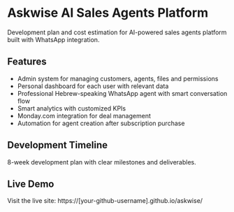 # Askwise AI Sales Agents Platform

Development plan and cost estimation for AI-powered sales agents platform built with WhatsApp integration.

## Features

- Admin system for managing customers, agents, files and permissions
- Personal dashboard for each user with relevant data
- Professional Hebrew-speaking WhatsApp agent with smart conversation flow
- Smart analytics with customized KPIs
- Monday.com integration for deal management
- Automation for agent creation after subscription purchase

## Development Timeline

8-week development plan with clear milestones and deliverables.

## Live Demo

Visit the live site: https://[your-github-username].github.io/askwise/
